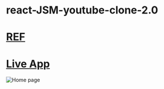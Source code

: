 # react-JSM-youtube-clone-2.0

# [REF](https://www.youtube.com/watch?v=FHTbsZEJspU&list=PL6QREj8te1P6wX9m5KnicnDVEucbOPsqR&index=4)


# [Live App](https://beautiful-flan-b43325.netlify.app/)
![Home page](https://user-images.githubusercontent.com/100829535/201519529-b13716e3-5693-4eb0-bf04-d890960e2ba2.png)

